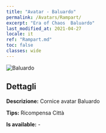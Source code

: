 ```yaml
---
title: "Avatar - Baluardo"
permalink: /Avatars/Rampart/
excerpt: "Era of Chaos  Baluardo"
last_modified_at: 2021-04-27
locale: it
ref: "Rampart.md"
toc: false
classes: wide
---
```

 ![Baluardo](/images/a/avatarFrame_12.png)

## Dettagli

 **Descrizione:** Cornice avatar Baluardo 

 **Tips:** Ricompensa Città 

 **Is available:**  - 

